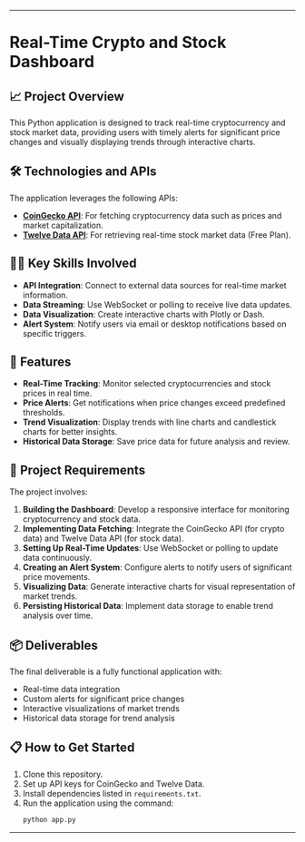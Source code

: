 
---

# Real-Time Crypto and Stock Dashboard

## 📈 Project Overview

This Python application is designed to track real-time cryptocurrency and stock market data, providing users with timely alerts for significant price changes and visually displaying trends through interactive charts.

## 🛠️ Technologies and APIs

The application leverages the following APIs:

- **[CoinGecko API](https://www.coingecko.com/en/api)**: For fetching cryptocurrency data such as prices and market capitalization.
- **[Twelve Data API](https://twelvedata.com/)**: For retrieving real-time stock market data (Free Plan).

## 🧑‍💻 Key Skills Involved

- **API Integration**: Connect to external data sources for real-time market information.
- **Data Streaming**: Use WebSocket or polling to receive live data updates.
- **Data Visualization**: Create interactive charts with Plotly or Dash.
- **Alert System**: Notify users via email or desktop notifications based on specific triggers.

## 🚀 Features

- **Real-Time Tracking**: Monitor selected cryptocurrencies and stock prices in real time.
- **Price Alerts**: Get notifications when price changes exceed predefined thresholds.
- **Trend Visualization**: Display trends with line charts and candlestick charts for better insights.
- **Historical Data Storage**: Save price data for future analysis and review.

## 📝 Project Requirements

The project involves:

1. **Building the Dashboard**: Develop a responsive interface for monitoring cryptocurrency and stock data.
2. **Implementing Data Fetching**: Integrate the CoinGecko API (for crypto data) and Twelve Data API (for stock data).
3. **Setting Up Real-Time Updates**: Use WebSocket or polling to update data continuously.
4. **Creating an Alert System**: Configure alerts to notify users of significant price movements.
5. **Visualizing Data**: Generate interactive charts for visual representation of market trends.
6. **Persisting Historical Data**: Implement data storage to enable trend analysis over time.

## 📦 Deliverables

The final deliverable is a fully functional application with:

- Real-time data integration
- Custom alerts for significant price changes
- Interactive visualizations of market trends
- Historical data storage for trend analysis

## 📋 How to Get Started

1. Clone this repository.
2. Set up API keys for CoinGecko and Twelve Data.
3. Install dependencies listed in `requirements.txt`.
4. Run the application using the command:
   ```bash
   python app.py
   ```


---